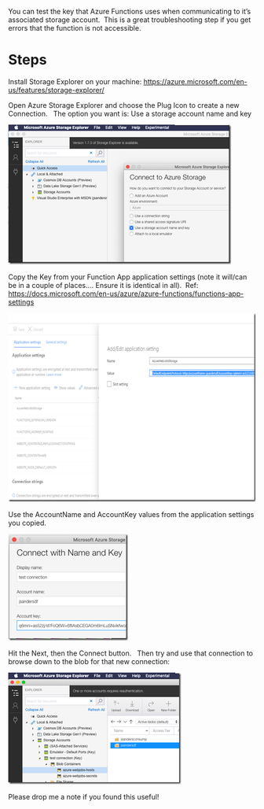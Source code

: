 You can test the key that Azure Functions uses when communicating to it’s associated storage account.&nbsp; This is a great troubleshooting step if you get errors that the function is not accessible.



## 

# 

# Steps

Install Storage Explorer on your machine: <a href="https://azure.microsoft.com/en-us/features/storage-explorer/" target="_blank">https://azure.microsoft.com/en-us/features/storage-explorer/</a>

Open Azure Storage Explorer and choose the Plug Icon to create a new Connection.&nbsp;&nbsp; The option you want is: Use a storage account name and key



[<img loading="lazy" width="454" height="284" title="image" style="display: inline; background-image: none;" alt="image" src="/assets/images/2019/04/image_thumb.png" border="0" />](/assets/images/2019/04/image.png)

Copy the Key from your Function App application settings (note it will/can be in a couple of places…. Ensure it is identical in all).&nbsp; Ref: <a href="https://docs.microsoft.com/en-us/azure/azure-functions/functions-app-settings" target="_blank">https://docs.microsoft.com/en-us/azure/azure-functions/functions-app-settings</a>

[<img loading="lazy" width="656" height="384" title="clip_image001" style="margin: 0px; display: inline; background-image: none;" alt="clip_image001" src="/assets/images/2019/04/clip_image001_thumb.png" border="0" />](/assets/images/2019/04/clip_image001.png)

Use the AccountName and AccountKey values from the application settings you copied.

[<img loading="lazy" width="244" height="217" title="image" style="margin: 0px; display: inline; background-image: none;" alt="image" src="/assets/images/2019/04/image_thumb-1.png" border="0" />](/assets/images/2019/04/image-1.png)

Hit the Next, then the Connect button.&nbsp;&nbsp; Then try and use that connection to browse down to the blob for that new connection:

[<img loading="lazy" width="352" height="227" title="image" style="display: inline; background-image: none;" alt="image" src="/assets/images/2019/04/image_thumb-2.png" border="0" />](/assets/images/2019/04/image-2.png)

Please drop me a note if you found this useful!